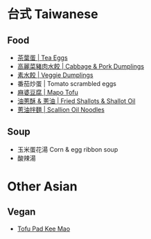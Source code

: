 # 台式 Taiwanese
## Food
- [茶葉蛋 | Tea Eggs](tea-eggs.md)
- [高麗菜豬肉水餃 | Cabbage & Pork Dumplings](cabbage-pork-dumplings.md)
- [素水餃 | Veggie Dumplings](veggie-dumplings.md)
- 番茄炒蛋 | Tomato scrambled eggs 
- [麻婆豆腐 | Mapo Tofu](mapo-tofu.md)
- [油蔥酥 & 蔥油 | Fried Shallots & Shallot Oil](fried-shallots-oil.md)
- [蔥油拌麵 | Scallion Oil Noodles](scallion-oil-noodles.md)


## Soup
- 玉米蛋花湯 Corn & egg ribbon soup 
- 酸辣湯

# Other Asian
## Vegan
- [Tofu Pad Kee Mao](tofu-pad-kee-mao.md)

